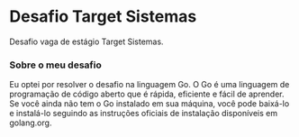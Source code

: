 # Desafio Target Sistemas

Desafio vaga de estágio Target Sistemas.

### Sobre o meu desafio

Eu optei por resolver o desafio na linguagem Go. O Go é uma linguagem de programação de código aberto que é rápida, eficiente e fácil de aprender. Se você ainda não tem o Go instalado em sua máquina, você pode baixá-lo e instalá-lo seguindo as instruções oficiais de instalação disponíveis em golang.org.
